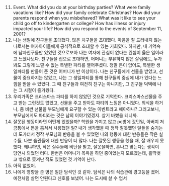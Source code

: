 11. Event. What did you do at your birthday parties? What were family vacations like? How did your family celebrate Christmas? How did your parents respond when you misbehaved? What was it like to see your child go off to kindergarten or college? How has illness or injury impacted your life? How did you respond to the events of September 11, 2001?
1. 나는 생일에 친구들을 초대했다. 많은 치구들을 초대했다. 마음을 잘 드러내지 않는 나로서는 여자아이들에게 공식적으로 초대할 수 있는 기회였다. 하지만, 내 기억속에 남자친구들만 있었던 것으로보아 나는 여자에 관심이 없다는 컨셉이 옳은 일이라고 느꼈나보다. 친구들을 집으로 초대하면, 어머니는 부유하지 않은 살림에도, 누가봐도 그렇게 느낄 수 없는 특별한 파티를 열어주셨다. 정말 돈이 없어도, 특별한 생일파티를 만들어 준 것은 어머니가 반 이상이다. 나는 친구들에게 선물을 받았고, 선물이 중요하지는 않았고, 나는 그 생일파티를 통해 친구들의 중심에 내가 있다는 느낌을 받을 수 있었다. 그 때 친구들과 여전히 친구는 아니지만, 그 친구들 덕택에 나는 그 시절이 즐거웠다. 
2. 우리가족은 크리스마스 파티를 하지 않았던 것으로 기억한다. 크리스마스선물을 주고 받는 그런것도 없었고, 선물을 주고 받아도 파티의 느낌은 아니었다. 외식을 하거나, 좀 비싼 선물을 부모님에게 요구할 수 있는 이벤트라고 해야하나? 그러고보니, 부모님에게도 파티라는 것은 남의 이야기였겠지. 살기 바빴을 테니까.
3. 잘못된 행동이라면 어떤게 있었을까? 학원을 가지고 않고 pc방에 갔던일, 아버지 저금통에서 돈을 훔쳐서 사용했던 일? 내가 생각했을 때 정작 잘못했던 일들을 숨기는데 도가터서 정작 부모님의 반응을 볼 수 있었던 나의 행동에 대한 반응들은 작은 실수들, 나쁜 습관들에 대한 반응이 더 많다. 나는 잘못된 행동을 했을 때, 잘 배우지 못했다. 왜냐하면, 작은 실수들에 비난을 받고, 잘못을하면, 혼나고 맞는다는 생각이 당연시 되었던 터다. 한번은 어머니가 목욕을 하던 중이었는지 모르겠는데, 홀딱벗고 밖으로 쫓겨난 적도 있었던 것 기억이 난다.
4. 아직 없었어.
5. 나에게 영향을 준 병은 일단 담석인 것 같아. 담석은 나의 식습관에 경고등을 켰어. 예전처럼 살면 안된다고 신호를 보냈어. 나는 도시에 살 수 업서